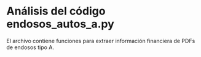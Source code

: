 # Análisis del código endosos_autos_a.py
El archivo contiene funciones para extraer información financiera de PDFs de endosos tipo A.
